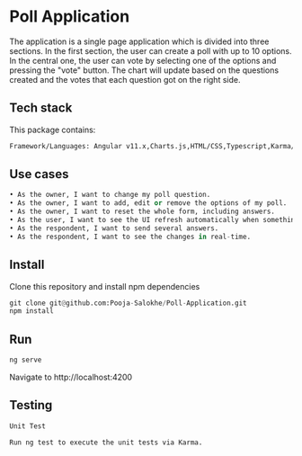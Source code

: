 # Poll Application

The application is a single page application which is divided into three sections. In the first section, the user can create a poll with up to 10 options. In the central one, the user can vote by selecting one of the options and pressing the "vote" button. The chart will update based on the questions created and the votes that each question got on the right side.

## Tech stack
This package contains:

```bash
Framework/Languages: Angular v11.x,Charts.js,HTML/CSS,Typescript,Karma/Protractor

```

## Use cases

```python
• As the owner, I want to change my poll question.
• As the owner, I want to add, edit or remove the options of my poll.
• As the owner, I want to reset the whole form, including answers.
• As the user, I want to see the UI refresh automatically when something changes.
• As the respondent, I want to send several answers.
• As the respondent, I want to see the changes in real-time.
```

## Install
Clone this repository and install npm dependencies
```python
git clone git@github.com:Pooja-Salokhe/Poll-Application.git
npm install
```
## Run
```python
ng serve

```
Navigate to http://localhost:4200


## Testing

```python
Unit Test

Run ng test to execute the unit tests via Karma.
````
